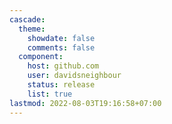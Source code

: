```yaml
---
cascade:
  theme:
    showdate: false
    comments: false
  component:
    host: github.com
    user: davidsneighbour
    status: release
    list: true
lastmod: 2022-08-03T19:16:58+07:00
---
```

